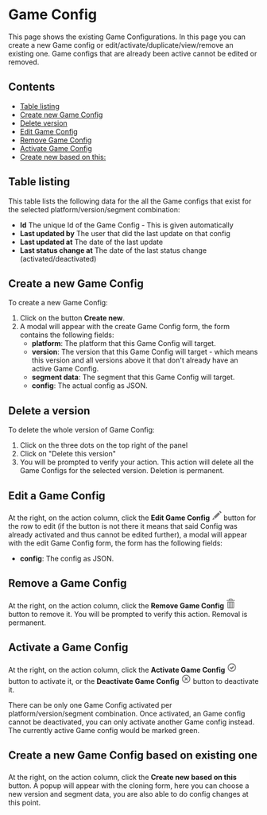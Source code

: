 # Game Config

This page shows the existing Game Configurations. In this page you can create a new Game config or
edit/activate/duplicate/view/remove an existing one. Game configs that are already been active cannot be edited or
removed.

## Contents
- [Table listing](#table-listing)
- [Create new Game Config](#create-a-new-game-config)
- [Delete version](#delete-a-version)
- [Edit Game Config](#edit-a-game-config)
- [Remove Game Config](#remove-a-game-config)
- [Activate Game Config](#activate-a-game-config)
- [Create new based on this:](#create-a-new-game-config-based-on-existing-one)

## Table listing

This table lists the following data for the all the Game configs that exist for the selected platform/version/segment
combination:

- **Id** The unique Id of the Game Config - This is given automatically
- **Last updated by** The user that did the last update on that config
- **Last updated at** The date of the last update
- **Last status change at** The date of the last status change (activated/deactivated)

## Create a new Game Config

To create a new Game Config:

1. Click on the button **Create new**.
2. A modal will appear with the create Game Config form, the form contains the following fields:
    - **platform**: The platform that this Game Config will target.
    - **version**: The version that this Game Config will target - which means this version and all versions above it that
      don't already have an active Game Config.
    - **segment data**: The segment that this Game Config will target.
    - **config**: The actual config as JSON.

## Delete a version

To delete the whole version of Game Config:
1. Click on the three dots on the top right of the panel
2. Click on "Delete this version"
3. You will be prompted to verify your action.
This action will delete all the Game Configs for the selected version. Deletion is permanent.
   
## Edit a Game Config

At the right, on the action column, click the **Edit Game
Config** ![pencil](https://github.com/azerion/gamedock-sdk/raw/master/docs/console/_images/pencil.png) button for the
row to edit (if the button is not there it means that said Config was already activated and thus cannot be edited
further), a modal will appear with the edit Game Config form, the form has the following fields:

- **config**: The config as JSON.

## Remove a Game Config

At the right, on the action column, click the **Remove Game
Config** ![trash](https://github.com/azerion/gamedock-sdk/blob/master/docs/console/_images/trash.png) button to remove
it. You will be prompted to verify this action. Removal is permanent.

## Activate a Game Config

At the right, on the action column, click the **Activate Game
Config** ![trash](https://github.com/azerion/gamedock-sdk/blob/master/docs/console/_images/ok-circle.png) button to
activate it, or the **Deactivate Game
Config** ![trash](https://github.com/azerion/gamedock-sdk/blob/master/docs/console/_images/remove-circle.png)
button to deactivate it.

There can be only one Game Config activated per platform/version/segment combination. Once activated, an Game config
cannot be deactivated, you can only activate another Game config instead. The currently active Game config would be marked
green.

## Create a new Game Config based on existing one

At the right, on the action column, click the **Create new based on
this** ![trash](https://github.com/azerion/gamedock-sdk/blob/master/docs/console/_images/duplicate.png) button. A popup
will appear with the cloning form, here you can choose a new version and segment data, you are also able to do config
changes at this point. 
